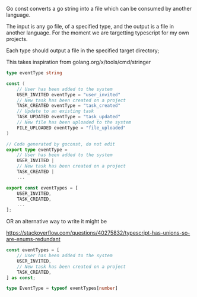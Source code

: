 Go const converts a go string into a file which can be consumed by another
language.

The input is any go file, of a specified type, and the output is a file in
another language. For the moment we are targetting typescript for my own projects.

Each type should output a file in the specified target directory;

This takes inspiration from golang.org/x/tools/cmd/stringer

```go
type eventType string

const (
	// User has been added to the system
	USER_INVITED eventType = "user_invited"
	// New task has been created on a project
	TASK_CREATED eventType = "task_created"
	// Update to an existing task
	TASK_UPDATED eventType = "task_updated"
	// New file has been uploaded to the system
	FILE_UPLOADED eventType = "file_uploaded"
)
```

```typescript
// Code generated by goconst, do not edit
export type eventType =
	// User has been added to the system
	USER_INVITED |
	// New task has been created on a project
	TASK_CREATED |
    ...

export const eventTypes = [
	USER_INVITED,
	TASK_CREATED,
    ...
];
```


OR an alternative way to write it might be

https://stackoverflow.com/questions/40275832/typescript-has-unions-so-are-enums-redundant

```typescript
const eventTypes = [
	// User has been added to the system
	USER_INVITED,
	// New task has been created on a project
	TASK_CREATED,
] as const;

type EventType = typeof eventTypes[number]
```

